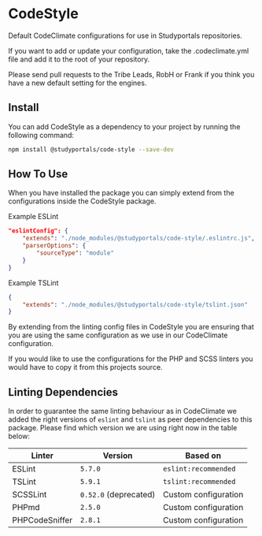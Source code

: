 # CodeStyle
Default CodeClimate configurations for use in Studyportals repositories.

If you want to add or update your configuration, take the .codeclimate.yml file and add it to the root of your repository.

Please send pull requests to the Tribe Leads, RobH or Frank if you think you have a new default setting for the engines.

## Install
You can add CodeStyle as a dependency to your project by running the following command:

```bash
npm install @studyportals/code-style --save-dev
```

## How To Use
When you have installed the package you can simply extend from the configurations inside the CodeStyle package.

Example ESLint 
```json
"eslintConfig": {
    "extends": "./node_modules/@studyportals/code-style/.eslintrc.js",
    "parserOptions": {
        "sourceType": "module"
    }
}
```

Example TSLint
```json
{
    "extends": "./node_modules/@studyportals/code-style/tslint.json"
}
```

By extending from the linting config files in CodeStyle you are ensuring that you are using the same configuration as we use in our CodeClimate configuration.

If you would like to use the configurations for the PHP and SCSS linters you would have to copy it from this projects source.

## Linting Dependencies
In order to guarantee the same linting behaviour as in CodeClimate we added the right versions of `eslint` and `tslint` as peer dependencies to this package. Please find which version we are using right now in the table below:

| Linter | Version | Based on |
|---|---|---|
| ESLint | `5.7.0` | `eslint:recommended` |
| TSLint | `5.9.1` | `tslint:recommended` |
| SCSSLint | `0.52.0` (deprecated) | Custom configuration |
| PHPmd | `2.5.0` | Custom configuration |
| PHPCodeSniffer | `2.8.1` | Custom configuration |
